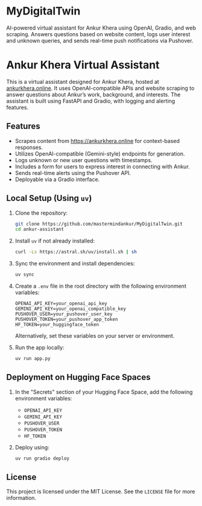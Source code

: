 # MyDigitalTwin

AI-powered virtual assistant for Ankur Khera using OpenAI, Gradio, and web scraping. Answers questions based on website content, logs user interest and unknown queries, and sends real-time push notifications via Pushover.

# Ankur Khera Virtual Assistant

This is a virtual assistant designed for Ankur Khera, hosted at [ankurkhera.online](https://ankurkhera.online). It uses OpenAI-compatible APIs and website scraping to answer questions about Ankur’s work, background, and interests. The assistant is built using FastAPI and Gradio, with logging and alerting features.

## Features

- Scrapes content from https://ankurkhera.online for context-based responses.
- Utilizes OpenAI-compatible (Gemini-style) endpoints for generation.
- Logs unknown or new user questions with timestamps.
- Includes a form for users to express interest in connecting with Ankur.
- Sends real-time alerts using the Pushover API.
- Deployable via a Gradio interface.

## Local Setup (Using `uv`)

1. Clone the repository:

   ```bash
   git clone https://github.com/mastermindankur/MyDigitalTwin.git
   cd ankur-assistant
   ```

2. Install `uv` if not already installed:

   ```bash
   curl -Ls https://astral.sh/uv/install.sh | sh
   ```

3. Sync the environment and install dependencies:

   ```bash
   uv sync
   ```

4. Create a `.env` file in the root directory with the following environment variables:

   ```
   OPENAI_API_KEY=your_openai_api_key
   GEMINI_API_KEY=your_openai_compatible_key
   PUSHOVER_USER=your_pushover_user_key
   PUSHOVER_TOKEN=your_pushover_app_token
   HF_TOKEN=your_huggingface_token
   ```

   Alternatively, set these variables on your server or environment.

5. Run the app locally:

   ```bash
   uv run app.py
   ```

## Deployment on Hugging Face Spaces

1. In the "Secrets" section of your Hugging Face Space, add the following environment variables:

   - `OPENAI_API_KEY`
   - `GEMINI_API_KEY`
   - `PUSHOVER_USER`
   - `PUSHOVER_TOKEN`
   - `HF_TOKEN`

2. Deploy using:

   ```bash
   uv run gradio deploy
   ```

## License

This project is licensed under the MIT License. See the `LICENSE` file for more information.
